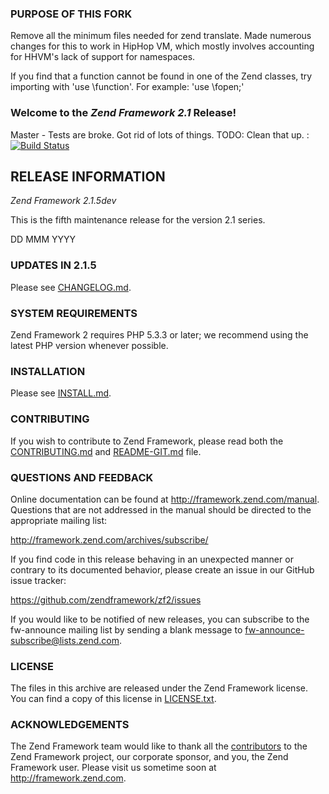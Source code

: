 ### PURPOSE OF THIS FORK ###

Remove all the minimum files needed for zend translate.  Made numerous changes for this to work in HipHop VM, which mostly involves
accounting for HHVM's lack of support for namespaces.
    
If you find that a function cannot be found in one of the Zend classes, try importing with 'use \function'.
For example: 'use \fopen;'

### Welcome to the *Zend Framework 2.1* Release!

Master - Tests are broke. Got rid of lots of things. TODO: Clean that up. : [![Build Status](https://secure.travis-ci.org/Hillgod/zf2.png?branch=master)](http://travis-ci.org/Hillgod/zf2)

## RELEASE INFORMATION

*Zend Framework 2.1.5dev*

This is the fifth maintenance release for the version 2.1 series.

DD MMM YYYY

### UPDATES IN 2.1.5

Please see [CHANGELOG.md](CHANGELOG.md).

### SYSTEM REQUIREMENTS

Zend Framework 2 requires PHP 5.3.3 or later; we recommend using the
latest PHP version whenever possible.

### INSTALLATION

Please see [INSTALL.md](INSTALL.md).

### CONTRIBUTING

If you wish to contribute to Zend Framework, please read both the
[CONTRIBUTING.md](CONTRIBUTING.md) and [README-GIT.md](README-GIT.md) file.

### QUESTIONS AND FEEDBACK

Online documentation can be found at http://framework.zend.com/manual.
Questions that are not addressed in the manual should be directed to the
appropriate mailing list:

http://framework.zend.com/archives/subscribe/

If you find code in this release behaving in an unexpected manner or
contrary to its documented behavior, please create an issue in our GitHub
issue tracker:

https://github.com/zendframework/zf2/issues

If you would like to be notified of new releases, you can subscribe to
the fw-announce mailing list by sending a blank message to
<fw-announce-subscribe@lists.zend.com>.

### LICENSE

The files in this archive are released under the Zend Framework license.
You can find a copy of this license in [LICENSE.txt](LICENSE.txt).

### ACKNOWLEDGEMENTS

The Zend Framework team would like to thank all the [contributors](https://github.com/zendframework/zf2/contributors) to the Zend
Framework project, our corporate sponsor, and you, the Zend Framework user.
Please visit us sometime soon at http://framework.zend.com.
